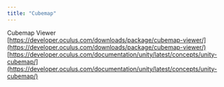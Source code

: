 ```yaml
---
title: "Cubemap"
---
```


Cubemap Viewer [https://developer.oculus.com/downloads/package/cubemap-viewer/](https://developer.oculus.com/downloads/package/cubemap-viewer/)
[https://developer.oculus.com/documentation/unity/latest/concepts/unity-cubemap/](https://developer.oculus.com/documentation/unity/latest/concepts/unity-cubemap/)
